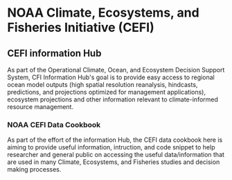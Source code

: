 # NOAA Climate, Ecosystems, and Fisheries Initiative (CEFI)

## CEFI information Hub
As part of the Operational Climate, Ocean, and Ecosystem Decision Support System, CFI Information Hub's goal is to provide easy access to regional ocean model outputs (high spatial resolution reanalysis, hindcasts, predictions, and projections optimized for management applications), ecosystem projections and other information relevant to climate-informed resource management.

### NOAA CEFI Data Cookbook
As part of the effort of the information Hub, the CEFI data cookbook here is aiming to provide useful information, intruction, and code snippet to help researcher and general public on accessing the useful data/information that are used in many Climate, Ecosystems, and Fisheries studies and decision making processes.